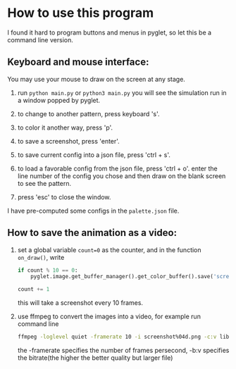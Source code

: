 # How to use this program


I found it hard to program buttons and menus in pyglet, so let this be a command line version.


## Keyboard and mouse interface:

You may use your mouse to draw on the screen at any stage.

 
1. run `python main.py` or `python3 main.py` you will see the simulation run in a window popped by pyglet.

2. to change to another pattern, press keyboard 's'.

3. to color it another way, press 'p'.

4. to save a screenshot, press 'enter'.

5. to save current config into a json file, press 'ctrl + s'.

6. to load a favorable config from the json file, press 'ctrl + o'. enter the line number of the config you chose and then draw on the blank screen to see the pattern.

7. press 'esc' to close the window.


I have pre-computed some configs in the `palette.json` file.

## How to save the animation as a video:

1. set a global variable `count=0` as the counter, and in the function `on_draw()`, write

    ``` python
    if count % 10 == 0:
        pyglet.image.get_buffer_manager().get_color_buffer().save('screenshot{:04d}.png'.format(count // 10))

    count += 1
    ```
    this will take a screenshot every 10 frames.
    
2. use ffmpeg to convert the images into a video, for example run command line

    ``` bash
    ffmpeg -loglevel quiet -framerate 10 -i screenshot%04d.png -c:v libvpx -crf 10 -b:v 2M grayscott.webm
    ```
    the -framerate specifies the number of frames persecond, -b:v specifies the bitrate(the higher the better quality but larger file)	


